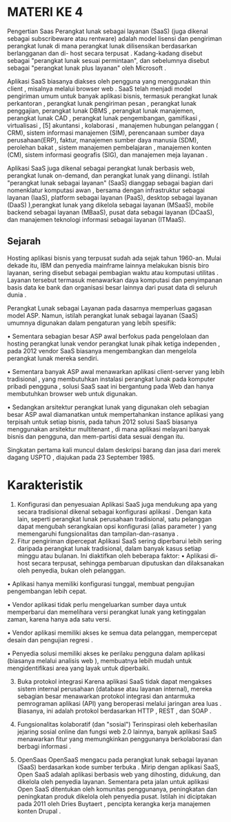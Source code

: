 # MATERI KE 4

Pengertian Saas
Perangkat lunak sebagai layanan (SaaS) (juga dikenal sebagai subscribeware atau rentware) adalah model lisensi dan pengiriman perangkat lunak di mana perangkat lunak dilisensikan berdasarkan berlangganan dan di- host secara terpusat . Kadang-kadang disebut sebagai "perangkat lunak sesuai permintaan", dan sebelumnya disebut sebagai "perangkat lunak plus layanan" oleh Microsoft .

Aplikasi SaaS biasanya diakses oleh pengguna yang menggunakan thin client , misalnya melalui browser web . SaaS telah menjadi model pengiriman umum untuk banyak aplikasi bisnis, termasuk perangkat lunak perkantoran , perangkat lunak pengiriman pesan , perangkat lunak penggajian, perangkat lunak DBMS , perangkat lunak manajemen, perangkat lunak CAD , perangkat lunak pengembangan, gamifikasi , virtualisasi , [5] akuntansi , kolaborasi , manajemen hubungan pelanggan ( CRM), sistem informasi manajemen (SIM), perencanaan sumber daya perusahaan(ERP), faktur, manajemen sumber daya manusia (SDM), perolehan bakat , sistem manajemen pembelajaran , manajemen konten (CM), sistem informasi geografis (SIG), dan manajemen meja layanan . 

Aplikasi SaaS juga dikenal sebagai perangkat lunak berbasis web, perangkat lunak on-demand, dan perangkat lunak yang diinangi. Istilah "perangkat lunak sebagai layanan" (SaaS) dianggap sebagai bagian dari nomenklatur komputasi awan , bersama dengan infrastruktur sebagai layanan (IaaS), platform sebagai layanan (PaaS), desktop sebagai layanan (DaaS) ),perangkat lunak yang dikelola sebagai layanan (MSaaS), mobile backend sebagai layanan (MBaaS), pusat data sebagai layanan (DCaaS), dan manajemen teknologi informasi sebagai layanan (ITMaaS).

## Sejarah 

Hosting aplikasi bisnis yang terpusat sudah ada sejak tahun 1960-an. Mulai dekade itu, IBM dan penyedia mainframe lainnya melakukan bisnis biro layanan, sering disebut sebagai pembagian waktu atau komputasi utilitas . Layanan tersebut termasuk menawarkan daya komputasi dan penyimpanan basis data ke bank dan organisasi besar lainnya dari pusat data di seluruh dunia .

Perangkat Lunak sebagai Layanan pada dasarnya memperluas gagasan model ASP. Namun, istilah perangkat lunak sebagai layanan (SaaS) umumnya digunakan dalam pengaturan yang lebih spesifik:

•	Sementara sebagian besar ASP awal berfokus pada pengelolaan dan hosting perangkat lunak vendor perangkat lunak pihak ketiga independen , pada 2012 vendor SaaS biasanya mengembangkan dan mengelola perangkat lunak mereka sendiri.

•	Sementara banyak ASP awal menawarkan aplikasi client-server yang lebih tradisional , yang membutuhkan instalasi perangkat lunak pada komputer pribadi pengguna , solusi SaaS saat ini bergantung pada Web dan hanya membutuhkan browser web untuk digunakan.

•	Sedangkan arsitektur perangkat lunak yang digunakan oleh sebagian besar ASP awal diamanatkan untuk mempertahankan instance aplikasi yang terpisah untuk setiap bisnis, pada tahun 2012 solusi SaaS biasanya menggunakan arsitektur multitenant , di mana aplikasi melayani banyak bisnis dan pengguna, dan mem-partisi data sesuai dengan itu.

Singkatan pertama kali muncul dalam deskripsi barang dan jasa dari merek dagang USPTO , diajukan pada 23 September 1985.

# Karakteristik

1.	Konfigurasi dan penyesuaian 
Aplikasi SaaS juga mendukung apa yang secara tradisional dikenal sebagai konfigurasi aplikasi . Dengan kata lain, seperti perangkat lunak perusahaan tradisional, satu pelanggan dapat mengubah serangkaian opsi konfigurasi (alias parameter ) yang memengaruhi fungsionalitas dan tampilan-dan-rasanya .
2.	Fitur pengiriman dipercepat 
Aplikasi SaaS sering diperbarui lebih sering daripada perangkat lunak tradisional, dalam banyak kasus setiap minggu atau bulanan. Ini diaktifkan oleh beberapa faktor:
•	Aplikasi di-host secara terpusat, sehingga pembaruan diputuskan dan dilaksanakan oleh penyedia, bukan oleh pelanggan.

•	Aplikasi hanya memiliki konfigurasi tunggal, membuat pengujian pengembangan lebih cepat.

•	Vendor aplikasi tidak perlu mengeluarkan sumber daya untuk memperbarui dan memelihara versi perangkat lunak yang ketinggalan zaman, karena hanya ada satu versi. 

•	Vendor aplikasi memiliki akses ke semua data pelanggan, mempercepat desain dan pengujian regresi .

•	Penyedia solusi memiliki akses ke perilaku pengguna dalam aplikasi (biasanya melalui analisis web ), membuatnya lebih mudah untuk mengidentifikasi area yang layak untuk diperbaiki.

3.	Buka protokol integrasi 
Karena aplikasi SaaS tidak dapat mengakses sistem internal perusahaan (database atau layanan internal), mereka sebagian besar menawarkan protokol integrasi dan antarmuka pemrograman aplikasi (API) yang beroperasi melalui jaringan area luas . Biasanya, ini adalah protokol berdasarkan HTTP , REST , dan SOAP .

4.	Fungsionalitas kolaboratif (dan "sosial") 
Terinspirasi oleh keberhasilan jejaring sosial online dan fungsi web 2.0 lainnya, banyak aplikasi SaaS menawarkan fitur yang memungkinkan penggunanya berkolaborasi dan berbagi informasi .

5.	OpenSaas 
OpenSaaS mengacu pada perangkat lunak sebagai layanan (SaaS) berdasarkan kode sumber terbuka . Mirip dengan aplikasi SaaS, Open SaaS adalah aplikasi berbasis web yang dihosting, didukung, dan dikelola oleh penyedia layanan. Sementara peta jalan untuk aplikasi Open SaaS ditentukan oleh komunitas penggunanya, peningkatan dan peningkatan produk dikelola oleh penyedia pusat. Istilah ini diciptakan pada 2011 oleh Dries Buytaert , pencipta kerangka kerja manajemen konten Drupal . 
